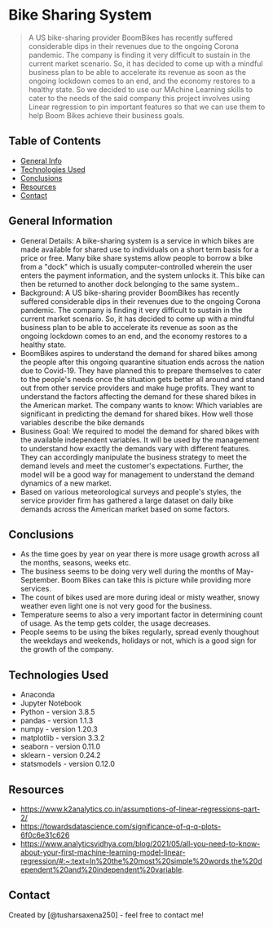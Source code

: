 # Bike Sharing System
> A US bike-sharing provider BoomBikes has recently suffered considerable dips in their revenues due to the ongoing Corona pandemic. The company is finding it very difficult to sustain in the current market scenario. So, it has decided to come up with a mindful business plan to be able to accelerate its revenue as soon as the ongoing lockdown comes to an end, and the economy restores to a healthy state. So we decided to use our MAchine Learning skills to cater to the needs of the said company this project involves using Linear regression to pin important features so that we can use them to help Boom Bikes achieve their business goals.


## Table of Contents
* [General Info](#general-information)
* [Technologies Used](#technologies-used)
* [Conclusions](#conclusions)
* [Resources](#resources)
* [Contact](#contact)


## General Information
- General Details: A bike-sharing system is a service in which bikes are made available for shared use to individuals on a short term basis for a price or free. Many bike share systems allow people to borrow a bike from a "dock" which is usually computer-controlled wherein the user enters the payment information, and the system unlocks it. This bike can then be returned to another dock belonging to the same system..
- Background: A US bike-sharing provider BoomBikes has recently suffered considerable dips in their revenues due to the ongoing Corona pandemic. The company is finding it very difficult to sustain in the current market scenario. So, it has decided to come up with a mindful business plan to be able to accelerate its revenue as soon as the ongoing lockdown comes to an end, and the economy restores to a healthy state.
- BoomBikes aspires to understand the demand for shared bikes among the people after this ongoing quarantine situation ends across the nation due to Covid-19. They have planned this to prepare themselves to cater to the people's needs once the situation gets better all around and stand out from other service providers and make huge profits. 
  They want to understand the factors affecting the demand for these shared bikes in the American market. The company wants to know:
	Which variables are significant in predicting the demand for shared bikes.
	How well those variables describe the bike demands
- Business Goal: We required to model the demand for shared bikes with the available independent variables. It will be used by the management to understand how exactly the demands vary with different features. They can accordingly manipulate the business strategy to meet the demand levels and meet the customer's expectations. Further, the model will be a good way for management to understand the demand dynamics of a new market. 
- Based on various meteorological surveys and people's styles, the service provider firm has gathered a large dataset on daily bike demands across the American market based on some factors. 

## Conclusions
- As the time goes by year on year there is more usage growth across all the months, seasons, weeks etc.
- The business seems to be doing very well during the months of May-September. Boom Bikes can take this is picture while providing more services. 
- The count of bikes used are more during ideal or misty weather, snowy weather even light one is not very good for the business.
- Temperature seems to also a very important factor in determining count of usage. As the temp gets colder, the usage decreases.
- People seems to be using the bikes regularly, spread evenly thoughout the weekdays and weekends, holidays or not, which is a good sign for the growth of the company.



## Technologies Used
- Anaconda
- Jupyter Notebook
- Python - version 3.8.5
- pandas - version 1.1.3
- numpy - version 1.20.3
- matplotlib - version 3.3.2
- seaborn - version 0.11.0
- sklearn - version 0.24.2
- statsmodels - version 0.12.0


## Resources
- https://www.k2analytics.co.in/assumptions-of-linear-regressions-part-2/
- https://towardsdatascience.com/significance-of-q-q-plots-6f0c6e31c626
- https://www.analyticsvidhya.com/blog/2021/05/all-you-need-to-know-about-your-first-machine-learning-model-linear-regression/#:~:text=In%20the%20most%20simple%20words,the%20dependent%20and%20independent%20variable.


## Contact
Created by [@tusharsaxena250] - feel free to contact me!


<!-- Optional -->
<!-- ## License -->
<!-- This project is open source and available under the [... License](). -->

<!-- You don't have to include all sections - just the one's relevant to your project -->
